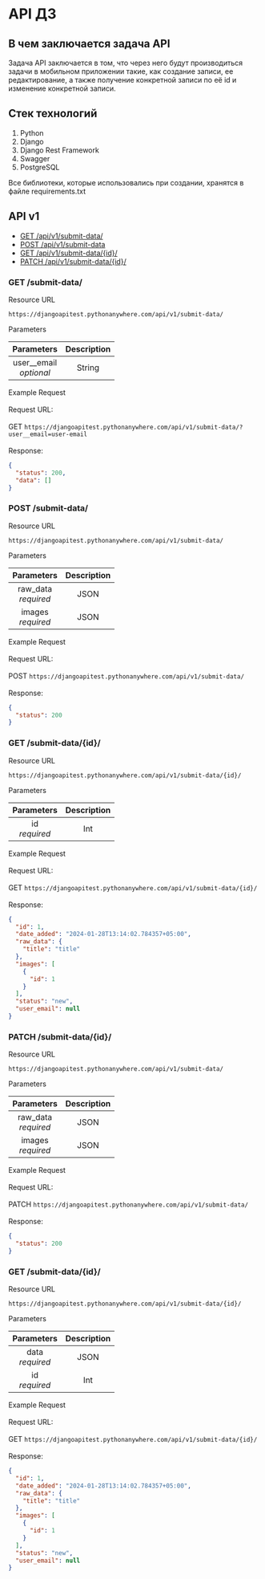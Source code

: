 # API ДЗ

## В чем заключается задача API

Задача API заключается в том, что через него будут производиться задачи в мобильном приложении такие, как создание записи, ее редактирование, а
также получение конкретной записи по её id и изменение конкретной записи.

## Стек технологий

1. Python
2. Django
3. Django Rest Framework
4. Swagger
5. PostgreSQL

Все библиотеки, которые использовались при создании, хранятся в файле requirements.txt

## API v1

* [GET /api/v1/submit-data/](#get-submit-data)
* [POST /api/v1/submit-data](#post-submit-data)
* [GET /api/v1/submit-data/{id}/](#get-submit-dataid)
* [PATCH /api/v1/submit-data/{id}/](#patch-submit-dataid)

### GET /submit-data/

Resource URL<br/>

```https://djangoapitest.pythonanywhere.com/api/v1/submit-data/```

Parameters<br/>

|           Parameters            | Description |
|:-------------------------------:|:-----------:|
| user__email<br/><i>optional</i> |   String    |

Example Request
<br/>
<br/>
Request URL:
<br/>
<br/>
GET ```https://djangoapitest.pythonanywhere.com/api/v1/submit-data/?user__email=user-email```
<br/>
<br/>
Response:

```json
{
  "status": 200,
  "data": []
}
```

### POST /submit-data/

Resource URL<br/>

```https://djangoapitest.pythonanywhere.com/api/v1/submit-data/```

Parameters<br/>

|          Parameters          | Description |
|:----------------------------:|:-----------:|
| raw_data<br/><i>required</i> |    JSON     |
|  images<br/><i>required</i>  |    JSON     |

Example Request
<br/>
<br/>
Request URL:
<br/>
<br/>
POST ```https://djangoapitest.pythonanywhere.com/api/v1/submit-data/```
<br/>
<br/>
Response:

```json
{
  "status": 200
}
```

### GET /submit-data/{id}/

Resource URL<br/>

```https://djangoapitest.pythonanywhere.com/api/v1/submit-data/{id}/```

Parameters<br/>

|       Parameters       | Description |
|:----------------------:|:-----------:|
| id<br/><i>required</i> |     Int     |

Example Request
<br/>
<br/>
Request URL:
<br/>
<br/>
GET ```https://djangoapitest.pythonanywhere.com/api/v1/submit-data/{id}/```
<br/>
<br/>
Response:

```json
{
  "id": 1,
  "date_added": "2024-01-28T13:14:02.784357+05:00",
  "raw_data": {
    "title": "title"
  },
  "images": [
    {
      "id": 1
    }
  ],
  "status": "new",
  "user_email": null
}
```

### PATCH /submit-data/{id}/

Resource URL<br/>

```https://djangoapitest.pythonanywhere.com/api/v1/submit-data/```

Parameters<br/>

|          Parameters          | Description |
|:----------------------------:|:-----------:|
| raw_data<br/><i>required</i> |    JSON     |
|  images<br/><i>required</i>  |    JSON     |

Example Request
<br/>
<br/>
Request URL:
<br/>
<br/>
PATCH ```https://djangoapitest.pythonanywhere.com/api/v1/submit-data/```
<br/>
<br/>
Response:

```json
{
  "status": 200
}
```

### GET /submit-data/{id}/

Resource URL<br/>

```https://djangoapitest.pythonanywhere.com/api/v1/submit-data/{id}/```

Parameters<br/>

|        Parameters        | Description |
|:------------------------:|:-----------:|
| data<br/><i>required</i> |    JSON     |
|  id<br/><i>required</i>  |     Int     |

Example Request
<br/>
<br/>
Request URL:
<br/>
<br/>
GET ```https://djangoapitest.pythonanywhere.com/api/v1/submit-data/{id}/```
<br/>
<br/>
Response:

```json
{
  "id": 1,
  "date_added": "2024-01-28T13:14:02.784357+05:00",
  "raw_data": {
    "title": "title"
  },
  "images": [
    {
      "id": 1
    }
  ],
  "status": "new",
  "user_email": null
}
```
